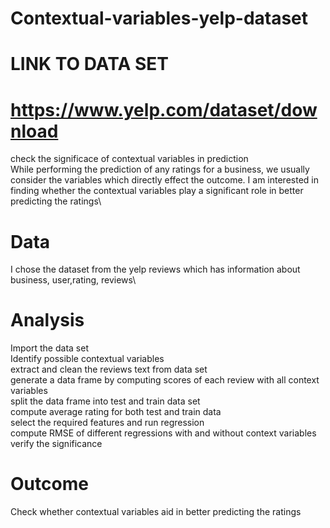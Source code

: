 # Contextual-variables-yelp-dataset
# LINK TO DATA SET
# https://www.yelp.com/dataset/download
check the significace of contextual variables in prediction\
While performing the prediction of any ratings for a business, we usually consider the variables which directly effect the outcome. I am interested in finding whether the contextual variables play a significant role in better predicting the ratings\
# Data
I chose the dataset from the yelp reviews which has information about business, user,rating, reviews\
# Analysis
Import the data set\
Identify possible contextual variables\
extract and clean the reviews text from data set\
generate a data frame by computing scores of each review with all context variables\
split the data frame into test and train data set\
compute average rating for both test and train data\
select the required features and run regression\
compute RMSE of different regressions with and without context variables\
verify the significance
# Outcome
Check whether contextual variables aid in better predicting the ratings
